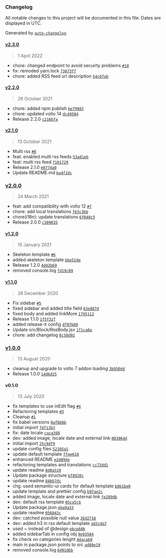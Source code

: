 ### Changelog

All notable changes to this project will be documented in this file. Dates are displayed in UTC.

Generated by [`auto-changelog`](https://github.com/CookPete/auto-changelog).

#### [v2.3.0](https://github.com/redturtle/volto-rss-block/compare/v2.2.0...v2.3.0)

> 1 April 2022

- chore: changed endpoint to avoid secuirty problems [`#10`](https://github.com/redturtle/volto-rss-block/pull/10)
- fix: remoded yarn.lock [`73673ff`](https://github.com/redturtle/volto-rss-block/commit/73673ff6e82dd6b0684c1152e43707c76f1ab97e)
- chore: added RSS feed url description [`54c6fab`](https://github.com/redturtle/volto-rss-block/commit/54c6fab75c6ddda2860d7e43281d14d80daf2e4e)

#### [v2.2.0](https://github.com/redturtle/volto-rss-block/compare/v2.1.0...v2.2.0)

> 26 October 2021

- chore: added npm publish [`be79983`](https://github.com/redturtle/volto-rss-block/commit/be799831e485104b2865b7cb8ed18881d6972785)
- chore: updated volto 14 [`dcd4584`](https://github.com/redturtle/volto-rss-block/commit/dcd45847a85c0a52828bcb093f948ac217b407ee)
- Release 2.2.0 [`c216bfa`](https://github.com/redturtle/volto-rss-block/commit/c216bfa0940abd2a6708e7bd47fb6c7737ac0d8a)

#### [v2.1.0](https://github.com/redturtle/volto-rss-block/compare/v2.0.0...v2.1.0)

> 13 October 2021

- Multi rss [`#8`](https://github.com/redturtle/volto-rss-block/pull/8)
- feat: enabled multi rss feeds [`53a81eb`](https://github.com/redturtle/volto-rss-block/commit/53a81eb3d1940d74f2e9d9d8b9f37dd709a4ba56)
- feat: multi rss feed [`7101729`](https://github.com/redturtle/volto-rss-block/commit/71017290fc9b875b356237a2743b46870704cce0)
- Release 2.1.0 [`e0774a0`](https://github.com/redturtle/volto-rss-block/commit/e0774a0802fbab3842fbfa09fbf5b34361810ea5)
- Update README.md [`ba4f2dc`](https://github.com/redturtle/volto-rss-block/commit/ba4f2dc200eb5ee1c79d2be63a5512b358d41dd8)

### [v2.0.0](https://github.com/redturtle/volto-rss-block/compare/v1.2.0...v2.0.0)

> 24 March 2021

- feat: add compatibility with volto 12 [`#7`](https://github.com/redturtle/volto-rss-block/pull/7)
- chore: add local translations [`f63c3bb`](https://github.com/redturtle/volto-rss-block/commit/f63c3bb09d3b74671c2c76110f21c941864e2db1)
- chore(i18n): update translations [`6f040c5`](https://github.com/redturtle/volto-rss-block/commit/6f040c578d5a900597d13ff20a388e7383a15108)
- Release 2.0.0 [`c309835`](https://github.com/redturtle/volto-rss-block/commit/c309835bf876e1ccb9fd3f6b07906ff10c2560c9)

#### [v1.2.0](https://github.com/redturtle/volto-rss-block/compare/v1.1.0...v1.2.0)

> 15 January 2021

- Skeleton template [`#6`](https://github.com/redturtle/volto-rss-block/pull/6)
- added skeleton template [`bbe51de`](https://github.com/redturtle/volto-rss-block/commit/bbe51de6b59c1d0a5606195cb80d6f278a173851)
- Release 1.2.0 [`4d42b69`](https://github.com/redturtle/volto-rss-block/commit/4d42b69359f0cd327e5b66d748051d714ec63910)
- removed console.log [`fd19c89`](https://github.com/redturtle/volto-rss-block/commit/fd19c892bd96729cfd736cee1eef90d7ee61f987)

#### [v1.1.0](https://github.com/redturtle/volto-rss-block/compare/v1.0.0...v1.1.0)

> 28 December 2020

- Fix sidebar [`#5`](https://github.com/redturtle/volto-rss-block/pull/5)
- fixed sidebar and added title field [`63e887d`](https://github.com/redturtle/volto-rss-block/commit/63e887d2764597e0a8b1742bb5b4817e5f450ebe)
- fixed body and added linkMore [`1795112`](https://github.com/redturtle/volto-rss-block/commit/1795112a7d0b3ed19a6713d1deec6fb09fea1146)
- Release 1.1.0 [`1f5f32f`](https://github.com/redturtle/volto-rss-block/commit/1f5f32f29e72a07162919a883531e570c0fde3fd)
- added release-it config [`d797b09`](https://github.com/redturtle/volto-rss-block/commit/d797b09345f7ff5aa93031fb6a024e6003d940a2)
- Update src/Block/RssBody.jsx [`1f1ca0a`](https://github.com/redturtle/volto-rss-block/commit/1f1ca0a3c1daa8cff1a1748d4e667681f47b53a4)
- chore: add changelog [`8c58d92`](https://github.com/redturtle/volto-rss-block/commit/8c58d920facffb414e3e54969dc3f7328d4e2ca5)

### [v1.0.0](https://github.com/redturtle/volto-rss-block/compare/v0.1.0...v1.0.0)

> 13 August 2020

- cleanup and upgrade to volto 7 addon loading [`3b950dd`](https://github.com/redturtle/volto-rss-block/commit/3b950dd78290ace0441085e0426cc23602e5beaa)
- Release 1.0.0 [`14d6d25`](https://github.com/redturtle/volto-rss-block/commit/14d6d25a5eab6c7dd60be1aff6bfc9a2b44eefb7)

#### v0.1.0

> 13 July 2020

- fix templates to use inEdit flag [`#4`](https://github.com/redturtle/volto-rss-block/pull/4)
- Refactoring templates [`#3`](https://github.com/redturtle/volto-rss-block/pull/3)
- Cleanup [`#1`](https://github.com/redturtle/volto-rss-block/pull/1)
- fix babel versions [`8af6b6b`](https://github.com/redturtle/volto-rss-block/commit/8af6b6b546e43937dd6f46a33e9bb9a2ce3e10cd)
- initial import [`f4f13b3`](https://github.com/redturtle/volto-rss-block/commit/f4f13b391a435aab72cc9b4a0a028f2efa1e4bec)
- fix: date locale [`caca398`](https://github.com/redturtle/volto-rss-block/commit/caca398b7768c4ce8ad10cfe956e7d481a84d749)
- dev: added image, locale date and external link [`003064d`](https://github.com/redturtle/volto-rss-block/commit/003064d47888951476ddee3e27fe6dceecc01e0a)
- initial import [`25c9df9`](https://github.com/redturtle/volto-rss-block/commit/25c9df97db0ced893644d89f4ee56d1061ee095c)
- update config files [`52105a1`](https://github.com/redturtle/volto-rss-block/commit/52105a13e1339ec39fb986bbe69c63ed67d09af0)
- update default template [`ffee618`](https://github.com/redturtle/volto-rss-block/commit/ffee618e473bf7f57560dee464d1529e2f41c960)
- enhanced README [`e2d89de`](https://github.com/redturtle/volto-rss-block/commit/e2d89debccfa924f249895b6a59b2c1775b1a147)
- refactoring templates and translations [`cc72dd1`](https://github.com/redturtle/volto-rss-block/commit/cc72dd189fd97906e5e76ad89f7269028a72b9be)
- update readme [`8d0a519`](https://github.com/redturtle/volto-rss-block/commit/8d0a51918e334211c52226574c7f2aa1bddc39da)
- Update package structure [`bf8920c`](https://github.com/redturtle/volto-rss-block/commit/bf8920c67edd503f6fa8dd40767eccaad8e6fd23)
- update readme [`84bb7dc`](https://github.com/redturtle/volto-rss-block/commit/84bb7dcb1dfe7ce905831ce42685863f75034b76)
- chg: used semantic-ui cards for default template [`bd61be0`](https://github.com/redturtle/volto-rss-block/commit/bd61be0e1a82e95bf31b585937ed54dadab48cc0)
- update template and prettier config [`b97ae2c`](https://github.com/redturtle/volto-rss-block/commit/b97ae2c2e164865bb4fdbbd08d4a8e74142b28b4)
- added image, locale date and external link [`fe289db`](https://github.com/redturtle/volto-rss-block/commit/fe289db20d9d3e9056f115ce2e9331de8c28d20c)
- dev: default rss template [`05ca5cb`](https://github.com/redturtle/volto-rss-block/commit/05ca5cb5cb3dd31f4db150a7d8a6a1801698c4a6)
- Update package.json [`eba9a33`](https://github.com/redturtle/volto-rss-block/commit/eba9a339d769a38bcd04a85091d19eca8ebf5d96)
- update readme [`056043c`](https://github.com/redturtle/volto-rss-block/commit/056043c905177448881c8047f9509b8b2624f59e)
- dev: catched possible null value [`26d2716`](https://github.com/redturtle/volto-rss-block/commit/26d2716a196ed998c9d33eff808bd2c59d93e375)
- dev: added h3 in rss default template [`ad2cda7`](https://github.com/redturtle/volto-rss-block/commit/ad2cda75e21a5701d706ab2f4bfbda3ad26d4216)
- used ~ instead of @design [`ebce60b`](https://github.com/redturtle/volto-rss-block/commit/ebce60ba9e3506de6662a958b7ccd3bb9e6e539e)
- added sidebarTab in config obj [`9e93584`](https://github.com/redturtle/volto-rss-block/commit/9e9358486a76b46daf34c779604f61d4fea5b2d9)
- fix check on categories lenght [`4dacab9`](https://github.com/redturtle/volto-rss-block/commit/4dacab97370ae69ea4f965fa66a8cc01141b7b11)
- main in package.json points to src [`ad08e19`](https://github.com/redturtle/volto-rss-block/commit/ad08e193e9d26c9ccfa19138aee0e22e10544f4c)
- removed console.log [`6491d6b`](https://github.com/redturtle/volto-rss-block/commit/6491d6b8cc5ba3444b91788bdba1e3627a6ba450)
